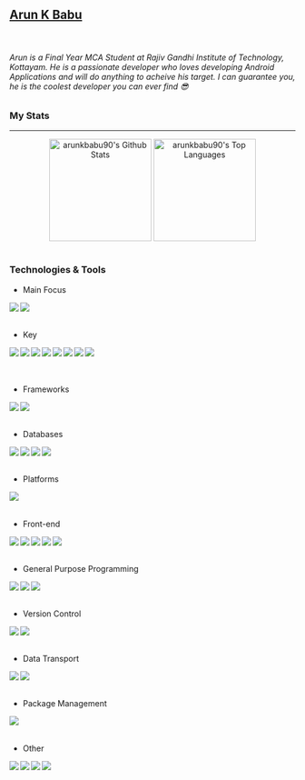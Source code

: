## <a href="https://arunkbabu90.github.io/">Arun K Babu</a>
<br>

###### Arun is a Final Year MCA Student at Rajiv Gandhi Institute of Technology, Kottayam. He is a passionate developer who loves developing Android Applications and will do anything to acheive his target. I can guarantee you, he is the coolest developer you can ever find 😎

### My Stats
---

<div style="text-align:center;">
  <img align="center" height="180px" alt="arunkbabu90's Github Stats" src="https://github-readme-stats.vercel.app/api?username=arunkbabu90&show_icons=true&hide_border=true&count_private=true&include_all_commits=true&bg_color=45,FFE53B,FF2525&title_color=000000&text_color=000000&icon_color=000000" />
  <img align="center" height="180px" alt="arunkbabu90's Top Languages" src="https://github-readme-stats.vercel.app/api/top-langs/?username=arunkbabu90&bg_color=45,212121,212121&title_color=e0e0e0&text_color=bdbdbd&icon_color=000000&layout=compact&hide_border=true" />
</div>

<br>

### Technologies & Tools

+ Main Focus
<img align="left" src="https://img.shields.io/badge/Advanced-Android-brightgreen">
<img align="left" src="https://img.shields.io/badge/Advanced-Android%20SDK-brightgreen">
<br><br>

+ Key

<img align="left" src="https://img.shields.io/badge/Intermediate-Pagination-blue">
<img align="left" src="https://img.shields.io/badge/Beginner-Dependency%20Injection-blue">
<img align="left" src="https://img.shields.io/badge/Beginner-Dagger2-blue">
<img align="left" src="https://img.shields.io/badge/Beginner-Hilt-blue">
<img align="left" src="https://img.shields.io/badge/Intermediate-MVVM-blue">
<img align="left" src="https://img.shields.io/badge/Intermediate-Material%20Design%202-blue">
<img align="left" src="https://img.shields.io/badge/Intermediate-Room-blue">
<img align="left" src="https://img.shields.io/badge/Beginner-Navigation--Component-blue">
<br><br><br>

+ Frameworks
<img align="left" src="https://img.shields.io/badge/Beginner-Flutter-blue">
<img align="left" src="https://img.shields.io/badge/Beginner-ReactJS-blue">
<br><br>

+ Databases

<img align="left" src="https://img.shields.io/badge/Intermediate-Firestore-yellow">
<img align="left" src="https://img.shields.io/badge/Intermediate-Firebase%20Realtime%20Database-yellow">
<img align="left" src="https://img.shields.io/badge/Intermediate-MySQL-yellow">
<img align="left" src="https://img.shields.io/badge/Intermediate-SQLite-yellow">
<br><br>

+ Platforms
<img align="left" src="https://img.shields.io/badge/Intermediate-Firebase-yellow">
<br><br>

+ Front-end

<img align="left" src="https://img.shields.io/badge/Intermediate-XML-orange">
<img align="left" src="https://img.shields.io/badge/Beginner-CSS-orange">
<img align="left" src="https://img.shields.io/badge/Beginner-Dart-orange">
<img align="left" src="https://img.shields.io/badge/Beginner-React-orange">
<img align="left" src="https://img.shields.io/badge/Beginner-HTML-orange">
<br><br>

+ General Purpose Programming

<img align="left" src="https://img.shields.io/badge/Intermediate-Kotlin-blue">
<img align="left" src="https://img.shields.io/badge/Intermediate-Java-orange">
<img align="left" src="https://img.shields.io/badge/Beginner-C-yellow">
<br><br>

+ Version Control

<img align="left" src="https://img.shields.io/badge/Intermediate-Git-brightgreen">
<img align="left" src="https://img.shields.io/badge/Advanced-Github-brightgreen">
<br><br>

+ Data Transport

<img align="left" src="https://img.shields.io/badge/Intermediate-REST API-brightgreen">
<img align="left" src="https://img.shields.io/badge/Intermediate-JSON-brightgreen">
<br><br>

+ Package Management

<img align="left" src="https://img.shields.io/badge/Intermediate-Gradle-green">
<br><br>

+ Other

<img align="left" src="https://img.shields.io/badge/Advanced-Android%20Studio-brightgreen">
<img align="left" src="https://img.shields.io/badge/Intermediate-IntelliJ%20IDEA-orange">
<img align="left" src="https://img.shields.io/badge/Beginner-Visual%20Studio-blue">
<img align="left" src="https://img.shields.io/badge/Intermediate-Atom-green">



